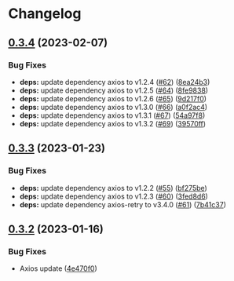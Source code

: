# Changelog

## [0.3.4](https://github.com/dimensionalpocket/api-client-js/compare/0.3.3...0.3.4) (2023-02-07)


### Bug Fixes

* **deps:** update dependency axios to v1.2.4 ([#62](https://github.com/dimensionalpocket/api-client-js/issues/62)) ([8ea24b3](https://github.com/dimensionalpocket/api-client-js/commit/8ea24b39c84f5f8bfe26f36bc964f14450602f18))
* **deps:** update dependency axios to v1.2.5 ([#64](https://github.com/dimensionalpocket/api-client-js/issues/64)) ([8fe9838](https://github.com/dimensionalpocket/api-client-js/commit/8fe9838a8f198e0bc8006b32defb7252a484cf0e))
* **deps:** update dependency axios to v1.2.6 ([#65](https://github.com/dimensionalpocket/api-client-js/issues/65)) ([9d217f0](https://github.com/dimensionalpocket/api-client-js/commit/9d217f033cb10fa8c7a9084bdf97cf6e4be79c3f))
* **deps:** update dependency axios to v1.3.0 ([#66](https://github.com/dimensionalpocket/api-client-js/issues/66)) ([a0f2ac4](https://github.com/dimensionalpocket/api-client-js/commit/a0f2ac4438e5bc594c9719e44b24c3bc35c89a9b))
* **deps:** update dependency axios to v1.3.1 ([#67](https://github.com/dimensionalpocket/api-client-js/issues/67)) ([54a97f8](https://github.com/dimensionalpocket/api-client-js/commit/54a97f8520cec8470132e1e78acb1f84f65babaf))
* **deps:** update dependency axios to v1.3.2 ([#69](https://github.com/dimensionalpocket/api-client-js/issues/69)) ([39570ff](https://github.com/dimensionalpocket/api-client-js/commit/39570fffa1b4aefdf8c2ebe0a4f0dcb692bec412))

## [0.3.3](https://github.com/dimensionalpocket/api-client-js/compare/0.3.2...0.3.3) (2023-01-23)


### Bug Fixes

* **deps:** update dependency axios to v1.2.2 ([#55](https://github.com/dimensionalpocket/api-client-js/issues/55)) ([bf275be](https://github.com/dimensionalpocket/api-client-js/commit/bf275bed67b07e95602f2d7778244684f623b19a))
* **deps:** update dependency axios to v1.2.3 ([#60](https://github.com/dimensionalpocket/api-client-js/issues/60)) ([3fed8d6](https://github.com/dimensionalpocket/api-client-js/commit/3fed8d6d04cefe3fdcca8d5088a764406565de46))
* **deps:** update dependency axios-retry to v3.4.0 ([#61](https://github.com/dimensionalpocket/api-client-js/issues/61)) ([7b41c37](https://github.com/dimensionalpocket/api-client-js/commit/7b41c3797c2c4c8a1cb6ae844056ea3050e3f8ef))

## [0.3.2](https://github.com/dimensionalpocket/api-client-js/compare/0.3.1...0.3.2) (2023-01-16)


### Bug Fixes

* Axios update ([4e470f0](https://github.com/dimensionalpocket/api-client-js/commit/4e470f046a893551eb0a362a108e61d70469a716))
